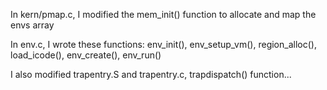 In kern/pmap.c, I modified the mem_init() function to allocate and map the envs array

In env.c, I wrote these functions: 
env_init(), env_setup_vm(), region_alloc(), load_icode(), env_create(), env_run()

I also modified trapentry.S and trapentry.c, trapdispatch() function...
